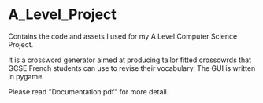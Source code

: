 # A_Level_Project
Contains the code and assets I used for my A Level Computer Science Project.

It is a crossword generator aimed at producing tailor fitted crossowrds that GCSE French students can use to revise their vocabulary. The GUI is written in pygame.

Please read "Documentation.pdf" for more detail.
